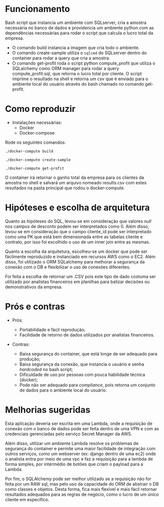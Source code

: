 # Funcionamento
Bash script que instancia um ambiente com SQLserver, cria a amostra necessária no banco de dados e providencia um ambiente python com as dependências necessárias para rodar o script que calcula o lucro total da empresa.

- O comando build instancia a imagem que cria todo o ambiente.
- O comando create-sample utiliza o ```sqlcmd``` do SQLserver dentro do container para rodar a query que cria a amostra.
- O comando get-profit roda o script python compute_profit que utiliza o SQLalchemy como ORM manager para rodar a query compute_profit.sql, que retorna o lucro total por cliente. O script imprime o resultado na shell e retorna um csv que é enviado para o ambiente local do usuário através do bash chamado no comando get-profit.

# Como reproduzir
- Instalações necessárias:
    - Docker
    - Docker-compose

Rode os seguintes comandos:

```./docker-compute build```

```./docker-compute create-sample```

```./docker-compute get-profit```

O container irá retornar o ganho total da empresa para os clientes da amostra no shell e salvará um arquivo nomeado results.csv com estes resultados na pasta principal que rodou o docker-compute.

# Hipóteses e escolha de arquitetura
Quanto as hipóteses do SQL, levou-se em consideração que valores *null* nos campos de desconto podem ser interpretados como 0. Além disso, levou-se em consideração que o campo cliente_id pode ser interpretado como uma PK que está bem dimensionada entre as tabelas cliente e contrato, por isso foi escolhido o uso de um inner join entre as mesmas.

Quanto a escolha da arquitetura, escolheu-se um docker que pode ser fácilmente reproduzido e instanciado em recursos AWS como o EC2. Além disso, foi utilizado o ORM SQLalchemy para melhorar a segurança da conexão com o DB e flexibilizar o uso de conexões diferentes.

Foi feita a escolha de retornar um .CSV pois este tipo de dado costuma ser utilizado por analistas financeiros em planilhas para balizar decisões ou demonstrativos da empresa.


# Prós e contras
- Prós:
    - Portabilidade e fácil reprodução;
    - Facilidade de retorno de dados utilizados por analistas financeiros.

- Contras:
    - Baixa segurança do container, que está longe de ser adequado para produção;
    - Baixa segurança da conexão, que instancia o usuário e senha *hardcoded* no bash script;
    - Dificuldade de uso por pessoas com pouca habilidade técnica (docker);
    - Pode não ser adequado para *compliance*, pois retorna um conjunto de dados para o ambiente local do usuário.

# Melhorias sugeridas
Esta aplicação deveria ser escrita em uma Lambda, onde a requisição de conexão com o banco de dados pode ser feita dentro de uma VPN e com as credenciais gerenciadas pelo serviço Secret Manager da AWS. 

Além disso, utilizar um ambiente Lambda resolve os problemas de segurança do container e permite uma maior facilidade de integração com outros serviços, como um webserver (ex: django dentro de uma ec2) onde o analista entra por meio de uma vpc e faz a requisição para a lambda de forma simples, por intermédio de botões que criam o payload para a Lambda.

Por fim, o SQLAlchemy pode ser melhor utilizado se a requisição não for feita por um RAW sql, mas pelo uso da capacidade do ORM de abstrair o DB como classes e objetos. Desta forma, fica mais flexível e mais fácil retornar resultados adequados para as regras de negócio, como o lucro de um único cliente em específico.